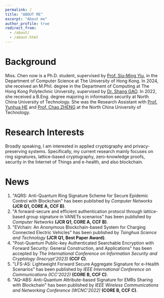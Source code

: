 ```yaml
---
permalink: /
title: "ABOUT ME"
excerpt: "About me"
author_profile: true
redirect_from: 
  - /about/
  - /about.html
---
```



Background
======
Miss. Chen now is a Ph.D. student, supervised by [Prof. Siu-Ming Yiu](https://www.cs.hku.hk/people/academic-staff/smyiu), in the Department of Computer Science at The University of Hong Kong. In 2024, she received an M.Phil. degree in the Department of Computing at The Hong Kong Polytechnic University, supervised by [Dr. Shang GAO](https://goldsainteagle.github.io/shanggao.github.io/). In 2022, she received a B.Eng. degree majoring in information security at North China University of Technology. She was the Research Assistant with [Prof. Yunhua HE](http://lwss.ncut.edu.cn/TutorServlet?action=queryDs&teacherid=YTx75JjaQGkuE4yNcPF9Ig==) and [Prof. Chao ZHENG](http://lwss.ncut.edu.cn/TutorServlet?action=queryDs&teacherid=cdHELk601RdNXiezPlHCVw==) at the North China University of Technology. 

Research Interests
======
Broadly speaking, I am interested in applied cryptography and privacy-preserving systems. Specifically, my current research mainly focuses on ring signatures, lattice-based cryptography, zero-knowledge proofs, security in the Internet of Things and e-health, and also blockchain.

News
======
1. "AQRS: Anti-Quantum Ring Signature Scheme for Secure Epidemic Control with Blockchain" has been published by *Computer Networks* **(JCR Q1, CORE A, CCF B)**.
2. "A forward-secure and efficient authentication protocol through lattice-based group signature in VANETs scenarios" has been published by *Computer Networks* **(JCR Q1, CORE A, CCF B)**.
3. "EVchain: An Anonymous Blockchain-based System for Charging Connected Electric Vehicles" has been published by *Tsinghua Science and Technology* **(JCR Q1, Best Paper Award)**.
4. "Post-Quantum Public-key Authenticated Searchable Encryption with Forward Security: General Construction, and Applications" has been accepted by *The International Conference on Information Security and Cryptology (Inscrypt'2023)* **(CCF C)**.
5. "LFS-AS: Lightweight Forward Secure Aggregate Signature for e-Health Scenarios" has been published by *IEEE International Conference on Communications (ICC’2022)* **(CORE B, CCF C)**.
6. "AQ–ABS: Anti-Quantum Attribute-based Signature for EMRs Sharing with Blockchain" has been published by *IEEE Wireless Communications and Networking Conference (WCNC'2022)* **(CORE B, CCF C)**.

